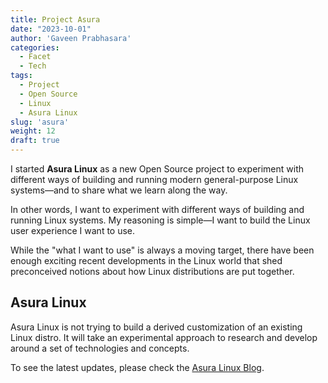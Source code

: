 ```yaml
---
title: Project Asura
date: "2023-10-01"
author: 'Gaveen Prabhasara'
categories:
  - Facet
  - Tech
tags:
  - Project
  - Open Source
  - Linux
  - Asura Linux
slug: 'asura'
weight: 12
draft: true
---
```


I started **Asura Linux** as a new Open Source project to experiment with different ways of building and running modern general-purpose Linux systems—and to share what we learn along the way.

In other words, I want to experiment with different ways of building and running Linux systems. My reasoning is simple—I want to build the Linux user experience I want to use.

While the "what I want to use" is always a moving target, there have been enough exciting recent developments in the Linux world that shed preconceived notions about how Linux distributions are put together.

## Asura Linux

Asura Linux is not trying to build a derived customization of an existing Linux distro. It will take an experimental approach to research and develop around a set of technologies and concepts.

To see the latest updates, please check the [Asura Linux Blog](https://blog.asuralinux.org/).